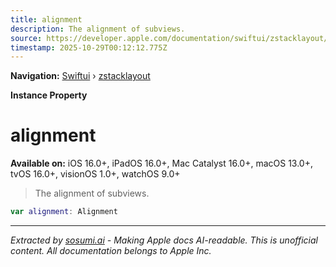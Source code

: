 ```yaml
---
title: alignment
description: The alignment of subviews.
source: https://developer.apple.com/documentation/swiftui/zstacklayout/alignment
timestamp: 2025-10-29T00:12:12.775Z
---
```


**Navigation:** [Swiftui](/documentation/swiftui) › [zstacklayout](/documentation/swiftui/zstacklayout)

**Instance Property**

# alignment

**Available on:** iOS 16.0+, iPadOS 16.0+, Mac Catalyst 16.0+, macOS 13.0+, tvOS 16.0+, visionOS 1.0+, watchOS 9.0+

> The alignment of subviews.

```swift
var alignment: Alignment
```

---

*Extracted by [sosumi.ai](https://sosumi.ai) - Making Apple docs AI-readable.*
*This is unofficial content. All documentation belongs to Apple Inc.*
